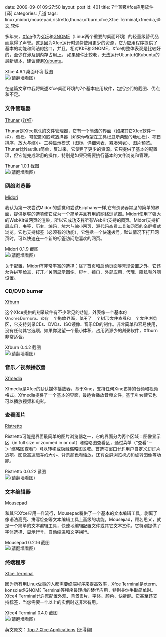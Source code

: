 date: 2009-09-01 09:27:50
layout: post
id: 401
title: 7个顶级Xfce应用软件 [译]
categories: 八道
tags: linux,midori,mousepad,ristretto,thunar,xfburn,xfce,Xfce Terminal,xfmedia,译文,软件

多年来，[Xfce](http://www.xfce.org/)作为[KDE](http://www.kde.org/)和[GNOME](http://www.gnome.org/)（Linux两个重要的桌面环境）的轻量级替代品而赢得了声誉。这是因为Xfce运行时通常使用更少的资源，它为应用程序提供了基本的功能和简洁的接口，并且，相对KDE和GNOME，Xfce的整体表观是比较好的，至少在涉及到内存占用上。
如果硬件比较老，无法运行Ubuntu和Kubuntu的最新版本，建议使用[Xubuntu](http://www.xubuntu.org/)。

Xfce 4.6.1 桌面环境 截图  
![(请翻墙看图)](http://3.bp.blogspot.com/_D1EpnOVJuA8/SpKWM6MLr1I/AAAAAAAAC2c/WHlbtkVQNzw/s400/xfce_desktop.png)

在这篇文章中我将概述Xfce桌面环境的7个基本应用软件，包括它们的截图、优点和不足。

### 文件管理器

[Thunar](http://thunar.xfce.org) ([详细](http://tuxarena.blogspot.com/2009/07/thunar-file-manager-review-good.html))

Thunar是Xfce默认的文件管理器，它有一个简洁的界面（如果其它Xfce软件一样）、侧栏、可配置的区域选择器（如果你希望在工具栏显示典型的地址栏）、项目排序、放大与缩小、三种显示模式（图标、详细列表、紧凑列表）、图片预览。Thunar比Nautilus简单，反过来，它使用了更少的资源。它只提供了基本的配置项，但它能完成常用的操作，特别是如果只需要执行基本的文件浏览和管理。

Thunar 1.0.1 截图  
![(请翻墙看图)](http://1.bp.blogspot.com/_D1EpnOVJuA8/SpKVoQjTNnI/AAAAAAAAC2M/OotYHALT9Kc/s400/thunar.png)

### 网络浏览器

[Midori](http://www.twotoasts.de/index.php?/pages/midori_summary.html)

我认为第一次尝试Midori的感觉和尝试Epiphany一样,它有浏览器常见的简单的界面，提供足够的选项使它成为一个简单并且有用的网络浏览器。Midori使用了强大的WebKit做网页的渲染，所以它成功支持所有WebKit支持的网页。Midori支持扩展应用、书签、历史、编码、放大与缩小网页、源代码查看工具和网页的全屏模式浏览。它也支持标签（必须有的功能），它包括一个快速拨号，默认情况下打开网页时，可以快速在一个新的标签访问您喜欢的网页。

Midori 0.1.9 截图  
![(请翻墙看图)](http://4.bp.blogspot.com/_D1EpnOVJuA8/SpKVmqQpIwI/AAAAAAAAC1s/0fzztU2ekb4/s400/midori.png)

关于配置，Midori有非常丰富的选择：除了首页和启动页面等常规设置之外，它还允许拼写检查，打开／关闭显示图像、脚本，接口，外部应用，代理，隐私和外观设置。

### CD/DVD burner

[Xfburn](http://www.xfce.org/projects/xfburn/)

这个Xfce提供的刻录软件有不少常见的功能，外表像一个基本的GnomeBurners。它有一个拖放界面，使用了一个树形文件查看和一个文件浏览区，它支持刻录CDs、DVDs、ISO镜像、音乐CD的制作。非常简单和容易使用，没有任何其它选项。如果你渴望一个最小体积、占用资源少的刻录软件，Xfburn非常适合。

Xfburn 0.4.2 截图  
![(请翻墙看图)](http://3.bp.blogspot.com/_D1EpnOVJuA8/SpKWMi-4qyI/AAAAAAAAC2U/x9aXGhOfzQk/s400/xfburn.png)

### 音乐／视频播放器

[Xfmedia](http://spuriousinterrupt.org/projects/xfmedia)

Xfmedia是Xfce的默认媒体播放器，基于Xine，支持任何Xine支持的音频和视频格式。Xfmedia提供了一个基本的界面，最适合播放音频文件，基于Xine使它也可以播放视频和电影。

### 查看图片

[Ristretto](http://goodies.xfce.org/projects/applications/ristretto)

Ristretto可能是界面最简单的图片浏览器之一，它的界面分为两个区域：图像显示区（in full size or zoomed in or out）和缩略图查看区，通过菜单（“查看”－＞“缩略图查看”）可以转移或隐藏缩略图区域。首选项窗口允许用户自定义幻灯片选项、图像高速缓存的大小、背景颜色和缩放。还有全屏浏览模式和旋转图像等功能。

Ristretto 0.0.22 截图  
![(请翻墙看图)](http://3.bp.blogspot.com/_D1EpnOVJuA8/SpKVnll0FuI/AAAAAAAAC18/9kUe4KT8uKQ/s400/ristretto.png)

### 文本编辑器

[Mousepad](http://www.xfce.org/projects/mousepad/)

和其它Xfce应用一样流行，Mousepad提供了一个基本的文本编辑工具，剥离了像语法高亮、拼写检查等文本编辑工具上高级的功能。Mousepad，顾名思义，就是一个简单的文本编辑工具，快速地编辑配置文件或其它文本文件。它特别提供了字体选择、显示行号、自动缩进和文字换行。

Mousepad 0.2.16 截图  
![(请翻墙看图)](http://3.bp.blogspot.com/_D1EpnOVJuA8/SpKVnWppUMI/AAAAAAAAC10/Kjhm4s4FWAQ/s400/mousepad.png)

### 终端程序

[Xfce Terminal](http://www.xfce.org/projects/terminal/)

因为所有用Linux做事的人都需要终端程序来提高效率，Xfce Terminal是xterm、konsole或GNOME Terminal等程序最理想的替代应用，特别是你争取简单时。Xfce4 Terminal允许您配置外观、背景图片、字体、颜色、快捷键。它甚至还支持标签，当您需要一个以上的实例时这非常有用。

Xfce4 Terminal 0.4.0 截图  
![(请翻墙看图)](http://3.bp.blogspot.com/_D1EpnOVJuA8/SpKVoHDejPI/AAAAAAAAC2E/SAzRAKmmPlc/s400/terminal.png)

英文原文：[Top 7 Xfce Applications](http://tuxarena.blogspot.com/2009/08/top-7-xfce-applications.html) (还得翻)
